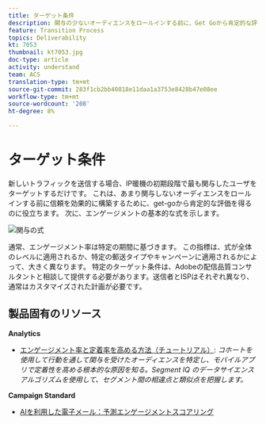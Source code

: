 ```yaml
---
title: ターゲット条件
description: 関与の少ないオーディエンスをロールインする前に、Get Goから肯定的な評価を確立して、信頼を効果的に構築する方法を説明します。
feature: Transition Process
topics: Deliverability
kt: 7053
thumbnail: kt7053.jpg
doc-type: article
activity: understand
team: ACS
translation-type: tm+mt
source-git-commit: 283f1cb2bb40818e11daa1a3753e8428b47e08ee
workflow-type: tm+mt
source-wordcount: '208'
ht-degree: 8%

---
```



# ターゲット条件

新しいトラフィックを送信する場合、IP暖機の初期段階で最も関与したユーザをターゲットするだけです。 これは、あまり関与しないオーディエンスをロールインする前に信頼を効果的に構築するために、get-goから肯定的な評価を得るのに役立ちます。 次に、エンゲージメントの基本的な式を示します。

![関与の式](../assets/formula-for-enagement.png)

通常、エンゲージメント率は特定の期間に基づきます。 この指標は、式が全体のレベルに適用されるか、特定の郵送タイプやキャンペーンに適用されるかによって、大きく異なります。 特定のターゲット条件は、Adobeの配信品質コンサルタントと相談して提供する必要があります。送信者とISPはそれぞれ異なり、通常はカスタマイズされた計画が必要です。

## 製品固有のリソース

**Analytics**

* [エンゲージメント率と定着率を高める方法（チュートリアル）](https://experienceleague.adobe.com/docs/analytics-learn/tutorials/mobile-app-analytics/measuring-mobile-analytics/how-to-increase-engagement-and-retention-rates.html?lang=en#mobile-app-analytics): *コホートを使用して行動を通して関与を受けたオーディエンスを特定し、モバイルアプリで定着性を高める根本的な原因を知る。Segment IQ のデータサイエンスアルゴリズムを使用して、セグメント間の相違点と類似点を把握します。*

**Campaign Standard**

* [AIを利用した電子メール：予測エンゲージメントスコアリング](https://experienceleague.adobe.com/docs/campaign-standard/using/testing-and-sending/preparing-and-testing-messages/predictive.html#predictive-scoring)

